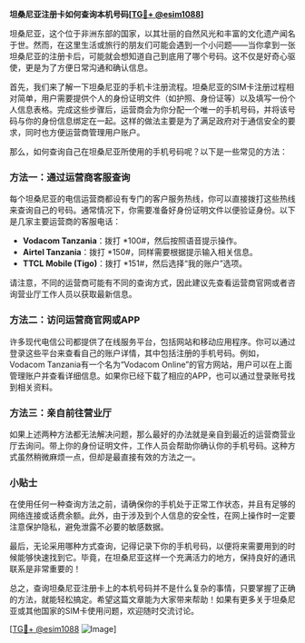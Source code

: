 **坦桑尼亚注册卡如何查询本机号码[[TG💪+ @esim1088](https://t.me/s/esim1088)]**

坦桑尼亚，这个位于非洲东部的国家，以其壮丽的自然风光和丰富的文化遗产闻名于世。然而，在这里生活或旅行的朋友们可能会遇到一个小问题——当你拿到一张坦桑尼亚的注册卡后，可能就会想知道自己到底用了哪个号码。这不仅是好奇心驱使，更是为了方便日常沟通和确认信息。

首先，我们来了解一下坦桑尼亚的手机卡注册流程。坦桑尼亚的SIM卡注册过程相对简单，用户需要提供个人的身份证明文件（如护照、身份证等）以及填写一份个人信息表格。完成这些步骤后，运营商会为你分配一个唯一的手机号码，并将该号码与你的身份信息绑定在一起。这样的做法主要是为了满足政府对于通信安全的要求，同时也方便运营商管理用户账户。

那么，如何查询自己在坦桑尼亚所使用的手机号码呢？以下是一些常见的方法：

### 方法一：通过运营商客服查询

每个坦桑尼亚的电信运营商都设有专门的客户服务热线，你可以直接拨打这些热线来查询自己的号码。通常情况下，你需要准备好身份证明文件以便验证身份。以下是几家主要运营商的客服电话：

- **Vodacom Tanzania**：拨打 *100#，然后按照语音提示操作。
- **Airtel Tanzania**：拨打 *150#，同样需要根据提示输入相关信息。
- **TTCL Mobile (Tigo)**：拨打 *151#，然后选择“我的账户”选项。

请注意，不同的运营商可能有不同的查询方式，因此建议先查看运营商官网或者咨询营业厅工作人员以获取最新信息。

### 方法二：访问运营商官网或APP

许多现代电信公司都提供了在线服务平台，包括网站和移动应用程序。你可以通过登录这些平台来查看自己的账户详情，其中包括注册的手机号码。例如，Vodacom Tanzania有一个名为“Vodacom Online”的官方网站，用户可以在上面管理账户并查看详细信息。如果你已经下载了相应的APP，也可以通过登录账号找到相关资料。

### 方法三：亲自前往营业厅

如果上述两种方法都无法解决问题，那么最好的办法就是亲自到最近的运营商营业厅去询问。带上你的身份证明文件，工作人员会帮助你确认你的手机号码。这种方式虽然稍微麻烦一点，但却是最直接有效的方法之一。

### 小贴士

在使用任何一种查询方法之前，请确保你的手机处于正常工作状态，并且有足够的网络连接或话费余额。此外，由于涉及到个人信息的安全性，在网上操作时一定要注意保护隐私，避免泄露不必要的敏感数据。

最后，无论采用哪种方式查询，记得记录下你的手机号码，以便将来需要用到的时候能够快速找到它。毕竟，在坦桑尼亚这样一个充满活力的地方，保持良好的通讯联系是非常重要的！

总之，查询坦桑尼亚注册卡上的本机号码并不是什么复杂的事情，只要掌握了正确的方法，就能轻松搞定。希望这篇文章能为大家带来帮助！如果有更多关于坦桑尼亚或其他国家的SIM卡使用问题，欢迎随时交流讨论。

[[TG💪+ @esim1088](https://t.me/s/esim1088) ![Image](https://i.postimg.cc/4NQfJmqS/Snipaste-2025-05-13-00-14-12.png)]